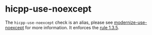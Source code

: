 hicpp-use-noexcept
==================

The `hicpp-use-noexcept` check is an alias, please see
[modernize-use-noexcept](https://clang.llvm.org/extra/clang-tidy/checks/modernize-use-noexcept.html) for more
information. It enforces the
[rule 1.3.5](http://www.codingstandard.com/rule/1-3-5-do-not-use-throw-exception-specifications/).
